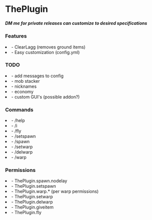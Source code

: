 # ThePlugin

<h5>DM me for private releases can customize to desired specifications</h5>

<h3>Features</h3>
  <li>- ClearLagg (removes ground items)</li>
  <li>- Easy customization (config.yml)</li>
<h3>TODO</h3>
  <li>- add messages to config</li>
  <li>- mob stacker</li>
  <li>- nicknames</li>
  <li>- economy</li>
  <li>- custom GUI's (possible addon?)</li>
<h3>Commands</h3>
  <li>- /help</li>
  <li>- /i</li>
  <li>- /fly</li>
  <li>- /setspawn</li>
  <li>- /spawn</li>
  <li>- /setwarp</li>
  <li>- /delwarp</li>
  <li>- /warp</li>
<h3>Permissions</h3>
  <li>- ThePlugin.spawn.nodelay </li>
  <li>- ThePlugin.setspawn</li>
  <li>- ThePlugin.warp.* (per warp permissions)</li>
  <li>- ThePlugin.setwarp</li>
  <li>- ThePlugin.delwarp</li>
  <li>- ThePlugin.giveitem</li>
  <li>- ThePlugin.fly</li>
